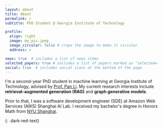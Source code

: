 ```yaml
---
layout: about
title: About
permalink: /
subtitle: PhD Student @ Georgia Institute of Technology

profile:
  align: right
  image: my_pic.jpeg
  image_circular: false # crops the image to make it circular
  address: >

news: true  # includes a list of news items
selected_papers: true # includes a list of papers marked as "selected={true}"
social: true  # includes social icons at the bottom of the page
---
```


I'm a second-year PhD student in machine learning at Georgia Institute of Technology, advised by [Prof. Pan Li](https://sites.google.com/view/panli-purdue/home). My current research interests include **retrieval-augmented generation (RAG)** and **graph generative models**.

Prior to that, I was a software development engineer (SDE) at Amazon Web Services (AWS) Shanghai AI Lab. I received my bachelor's degree in Honors Math from [NYU Shanghai](https://shanghai.nyu.edu/).

{: .dark-red-text}
